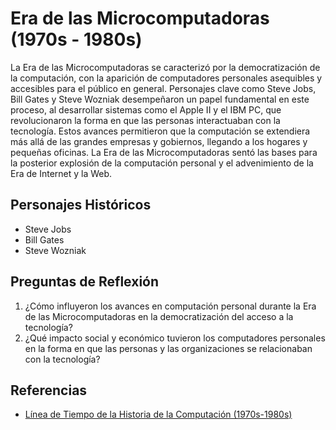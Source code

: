 
# Era de las Microcomputadoras (1970s - 1980s)

La Era de las Microcomputadoras se caracterizó por la democratización de la computación, con la aparición de computadores personales asequibles y accesibles para el público en general. Personajes clave como Steve Jobs, Bill Gates y Steve Wozniak desempeñaron un papel fundamental en este proceso, al desarrollar sistemas como el Apple II y el IBM PC, que revolucionaron la forma en que las personas interactuaban con la tecnología. Estos avances permitieron que la computación se extendiera más allá de las grandes empresas y gobiernos, llegando a los hogares y pequeñas oficinas. La Era de las Microcomputadoras sentó las bases para la posterior explosión de la computación personal y el advenimiento de la Era de Internet y la Web.

## Personajes Históricos
- Steve Jobs
- Bill Gates
- Steve Wozniak

## Preguntas de Reflexión
1. ¿Cómo influyeron los avances en computación personal durante la Era de las Microcomputadoras en la democratización del acceso a la tecnología?
2. ¿Qué impacto social y económico tuvieron los computadores personales en la forma en que las personas y las organizaciones se relacionaban con la tecnología?

## Referencias
- [Línea de Tiempo de la Historia de la Computación (1970s-1980s)](https://www.computerhistory.org/timeline/1970s-1980s/)
